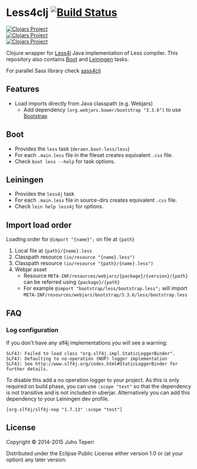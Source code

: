 # Less4clj [![Build Status](https://travis-ci.org/Deraen/less4clj.svg?branch=master)](https://travis-ci.org/Deraen/less4clj)

[![Clojars Project](http://clojars.org/deraen/less4clj/latest-version.svg)](http://clojars.org/deraen/less4clj)<br>
[![Clojars Project](http://clojars.org/deraen/boot-less/latest-version.svg)](http://clojars.org/deraen/boot-less)<br>
[![Clojars Project](http://clojars.org/deraen/lein-less4j/latest-version.svg)](http://clojars.org/deraen/lein-less4j)

Clojure wrapper for [Less4j](https://github.com/SomMeri/less4j) Java implementation of Less compiler.
This repository also contains [Boot](http://boot-clj.com/) and [Leiningen](http://leiningen.org/) tasks.

For parallel Sass library check [sass4clj](https://github.com/Deraen/sass4clj)

## Features

- Load imports directly from Java classpath (e.g. Webjars)
    - Add dependency `[org.webjars.bower/bootstrap "3.3.6"]` to use [Bootstrap](http://getbootstrap.com/)

## Boot

* Provides the `less` task (`deraen.boot-less/less`)
* For each `.main.less` file in the fileset creates equivalent `.css` file.
* Check `boot less --help` for task options.

## Leiningen

* Provides the `less4j` task
* For each `.main.less` file in source-dirs creates equivalent `.css` file.
* Check `lein help less4j` for options.

## Import load order

Loading order for `@import "{name}";` on file at `{path}`

1. Local file at `{path}/{name}.less`
2. Classpath resource `(io/resource "{name}.less")`
3. Classpath resource `(io/resource "{path}/{name}.less")`
4. Webjar asset
    - Resource `META-INF/resources/webjars/{package}/{version}/{path}` can be referred using `{package}/{path}`
    - For example `@import "bootstrap/less/bootstrap.less";` will import  `META-INF/resources/webjars/bootstrap/3.3.6/less/bootstrap.less`

## FAQ

### Log configuration

If you don't have any slf4j implementations you will see a warning:

```
SLF4J: Failed to load class "org.slf4j.impl.StaticLoggerBinder".
SLF4J: Defaulting to no-operation (NOP) logger implementation
SLF4J: See http://www.slf4j.org/codes.html#StaticLoggerBinder for further details.
```

To disable this add a no operation logger to your project. As this is only required
on build phase, you can use `:scope "test"` so that the dependency is not
transitive and is not included in uberjar. Alternatively you can add this
dependency to your Leiningen dev profile.

```
[org.slf4j/slf4j-nop "1.7.13" :scope "test"]
```

## License

Copyright © 2014-2015 Juho Teperi

Distributed under the Eclipse Public License either version 1.0 or (at your option) any later version.
